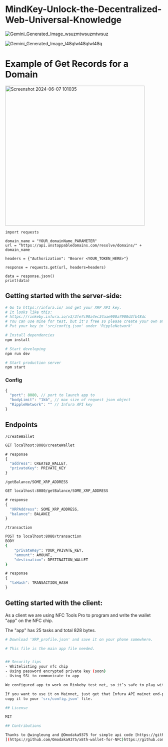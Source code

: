 # MindKey-Unlock-the-Decentralized-Web-Universal-Knowledge

![Gemini_Generated_Image_wsuzmtwsuzmtwsuz](https://github.com/MiChaelinzo/MindKey-Unlock-the-Decentralized-Web-Universal-Knowledge/assets/68110223/7f284f79-6e6a-4c54-b7c8-af4e935ddc8d)

![Gemini_Generated_Image_l48qlwl48qlwl48q](https://github.com/MiChaelinzo/MindKey-Unlock-the-Decentralized-Web-Universal-Knowledge/assets/68110223/8dab71a6-0f30-4538-953f-f8b9812aeec3)


# Example of Get Records for a Domain

<img width="446" alt="Screenshot 2024-06-07 101035" src="https://github.com/MiChaelinzo/MindKey-Unlock-the-Decentralized-Web-Universal-Knowledge/assets/68110223/f5c57af0-5260-4320-a231-e161fa508677">

```
import requests

domain_name = "YOUR_domainName_PARAMETER"
url = "https://api.unstoppabledomains.com/resolve/domains/" + domain_name

headers = {"Authorization": "Bearer <YOUR_TOKEN_HERE>"}

response = requests.get(url, headers=headers)

data = response.json()
print(data)
```
## Getting started with the server-side:

```sh
# Go to https://infura.io/ and get your XRP API key.
# It looks like this: 
# https://rinkeby.infura.io/v3/3fe7c90a4ec34aae900a7900d3fb48dc
# You can use mine for test, but it's free so please create your own at https://infura.io/
# Put your key in 'src/config.json' under 'RippleNetwork'
```

```sh
# Install dependencies
npm install
```

```sh
# Start developing
npm run dev
```

```sh
# Start production server
npm start
```

### Config

```js
{
  "port": 8080, // port to launch app to
  "bodyLimit": "1kb", // max size of request json object
  "RippleNetwork": "" // Infura API key
}
```

## Endpoints

`/createWallet`

```sh
GET localhost:8080/createWallet
```

```js
# response
{
  "address": CREATED_WALLET,
  "privateKey": PRIVATE_KEY
}
```

`/getBalance/SOME_XRP_ADDRESS`

```sh
GET localhost:8080/getBalance/SOME_XRP_ADDRESS
```

```js
# response
{
  "XRPAddress": SOME_XRP_ADDRESS,
  "balance": BALANCE
}
```

`/transaction`

```sh
POST to localhost:8080/transaction
BODY
{
	"privateKey": YOUR_PRIVATE_KEY,
	"amount": AMOUNT,
	"destination": DESTINATION_WALLET
}
```

```js
# response
{
  "txHash": TRANSACTION_HASH
}
```
## Getting started with the client:

As a client we are using NFC Tools Pro to program and write the wallet "app" on the NFC chip.

The "app" has 25 tasks and total 828 bytes.

```sh
# Download 'XRP_profile.json' and save it on your phone somewhere.

# This file is the main app file needed.
```

```sh

## Security tips
- Whitelisting your nfc chip
- Using password encrypted private key (soon)
- Using SSL to communicate to app

We configured app to work on Rinkeby test net, so it’s safe to play with.

If you want to use it on Mainnet, just get that Infura API mainet end-point, and 
copy it to your 'src/config.json' file.

## License

MIT

## Contributions

Thanks to @wingleung and @Omodaka9375 for simple api code [https://github.com/wingleung/Ripple-wallet-api-example
](https://github.com/Omodaka9375/xEth-wallet-for-NFC)https://github.com/Omodaka9375/xEth-wallet-for-NFC


